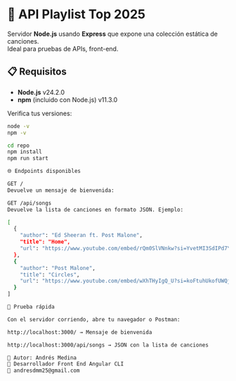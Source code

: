 # 🎵 API Playlist Top 2025

Servidor **Node.js** usando **Express** que expone una colección estática de canciones.  
Ideal para pruebas de APIs, front-end.


## 📋 Requisitos

- **Node.js** v24.2.0  
- **npm** (incluido con Node.js) v11.3.0 

Verifica tus versiones:
```bash
node -v
npm -v

cd repo
npm install
npm run start

🌐 Endpoints disponibles

GET /
Devuelve un mensaje de bienvenida:

GET /api/songs
Devuelve la lista de canciones en formato JSON. Ejemplo:

[
  {
    "author": "Ed Sheeran ft. Post Malone",
    "title": "Home",
    "url": "https://www.youtube.com/embed/rQm0SlVNnkw?si=YvetMI3SdIPd7YA2"
  },
  {
    "author": "Post Malone",
    "title": "Circles",
    "url": "https://www.youtube.com/embed/wXhTHyIgQ_U?si=koFtuhUkofUWQjXX"
  }
]

🧪 Prueba rápida

Con el servidor corriendo, abre tu navegador o Postman:

http://localhost:3000/ → Mensaje de bienvenida

http://localhost:3000/api/songs → JSON con la lista de canciones

👤 Autor: Andrés Medina
💼 Desarrollador Front End Angular CLI
📧 andresdmm25@gmail.com



